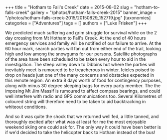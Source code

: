 +++
title = "Hotham to Fall's Creek"
date = 2015-08-02
slug = "hotham-to-falls-creek"
gallery = "/photos/hotham-falls-creek-2015"
banner_image = "/photos/hotham-falls-creek-2015/20150829_152719.jpg"
[taxonomies]
categories = ["Adventures"]
tags = []
authors = ["Luke Frisken"]
+++

We predicted much suffering and grim struggle for survival while on the 2
day crossing from Mt Hotham to Fall's Creek. At the end of 40 hours
emergency services and family will be notified of our failure to arrive.
At the 60 hour mark, search parties will fan out from either end of the
trail, looking high and low among the snowgums for our persons.
Satellite photographs of the area have been scheduled to be taken every
hour to aid in the investigation. The steep valley down to Dibbins hut
where the parties will inevitably meet is rumoured to be treacherous in
winter. Icicles poised to drop on heads just one of the many concerns
and obstacles expected in this remote region. An extra 8 days worth of
food for contingency purposes, along with minus 30 degree sleeping bags
for every party member. The the imposing Mt Jim Massif is rumoured to
affect compass bearings, and could well interfere with radio and GPS
communications too. Several Kilometres of coloured string will therefore
need to be taken to aid backtracking in whiteout conditions.

And so it was quite the shock that we returned well fed, a little
tanned, and thoroughly excited after what was at least for me the most
enjoyable weekend skiing one could ask for. The only way it could have
been better is if we'd decided to take the helicopter back to Hotham
instead of the bus\!
